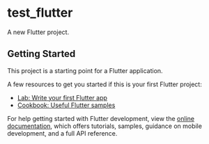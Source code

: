 # test_flutter

A new Flutter project.

## Getting Started

This project is a starting point for a Flutter application.

A few resources to get you started if this is your first Flutter project:

- [Lab: Write your first Flutter app](https://docs.flutter.dev/get-started/codelab)
- [Cookbook: Useful Flutter samples](https://docs.flutter.dev/cookbook)

For help getting started with Flutter development, view the
[online documentation](https://docs.flutter.dev/), which offers tutorials,
samples, guidance on mobile development, and a full API reference.


<!-- Security scan triggered at 2025-09-01 22:21:37 -->

<!-- Security scan triggered at 2025-09-07 01:40:51 -->

<!-- Security scan triggered at 2025-09-09 05:19:37 -->